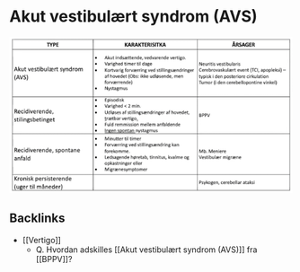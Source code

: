 # Akut vestibulært syndrom (AVS)
![](BearImages/6CDE3914-2C96-42E6-975E-AB60FCB4A5A5-13323-00002FB03369DBEC/14375163-7E80-4CDE-98F6-357527ADB6F7.png)

## Backlinks
* [[Vertigo]]
	* Q. Hvordan adskilles [[Akut vestibulært syndrom (AVS)]] fra [[BPPV]]?

<!-- #anki/deck/Medicine #anki/tag/med/Otolarynghology -->

<!-- {BearID:772F5DE0-DCDC-45BC-9AC9-C6C4FE42DC88-13323-00002FA9ED99A209} -->
